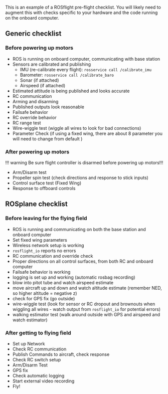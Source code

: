 This is an example of a ROSflight pre-flight checklist.  You will likely need to augment this with checks specific to your hardware and the code running on the onboard computer.

## Generic checklist

### Before powering up motors
- ROS is running on onboard computer, communicating with base station
- Sensors are calibrated and publishing
    + IMU (re-calibrate every flight): `rosservice call /calibrate_imu`
    + Barometer: `rosservice call /calibrate_baro`
    + Sonar (if attached)
    + Airspeed (if attached)
- Estimated attitude is being published and looks accurate
- RC communication
- Arming and disarming
- Published outputs look reasonable
- Failsafe behavior
- RC override behavior
- RC range test
- Wire-wiggle test (wiggle all wires to look for bad connections)
- Parameter Check (if using a fixed wing, there are about 8 parameter you will need to change from default  )

### After powering up motors

!!! warning
    Be sure flight controller is disarmed before powering up motors!!!
- Arm/Disarm test
- Propeller spin test (check directions and response to stick inputs)
- Control surface test (Fixed Wing)
- Response to offboard controls


## ROSplane checklist

### Before leaving for the flying field
- ROS is running and communicating on both the base station and onboard computer
- Set fixed wing parameters
- Wireless network setup is working
- `rosflight_io` reports no errors
- RC communication and override check
- Proper directions on all control surfaces, from both RC and onboard computer
- Failsafe behavior is working
- logging is set up and working (automatic rosbag recording)
- blow into pitot tube and watch airspeed estimate
- move aircraft up and down and watch altitude estimate (remember NED, so higher altitude = negative z)
- check for GPS fix (go outside)
- wire-wiggle test (look for sensor or RC dropout and brownouts when wiggling all wires - watch output from `rosflight_io` for potential errors)
- walking estimator test (walk around outside with GPS and airspeed and watch estimator)

### After getting to flying field
- Set up Network
- Check RC communication
- Publish Commands to aircraft, check response
- Check RC switch setup
- Arm/Disarm Test
- GPS fix
- Check automatic logging
- Start external video recording
- Fly!

